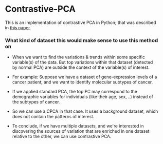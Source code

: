 # Contrastive-PCA
This is an implementation of contrastive PCA in Python; that was described in [this paper](https://www.nature.com/articles/s41467-018-04608-8).

### What kind of dataset this would make sense to use this method on


- When we want to find the variations & trends within some specific variable(s) of the data. But top variations within that dataset (detected by normal PCA) are outside the context of the variable(s) of interest.

- For example: Suppose we have a dataset of gene-expression levels of a cancer patient, and we want to identify molecular subtypes of cancer.

- If we applied standard PCA, the top PC may correspond to the demographic variables for individuals (like their age, sex, ..) instead of the subtypes of cancer.

- So we can use a CPCA in that case. It uses a background dataset, which does not contain the patterns of interest.

- To conclude, if we have multiple datasets, and we're interested in discovering the sources of variation that are enriched in one dataset relative to the other, we can use contrastive PCA.





